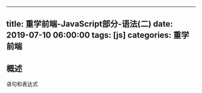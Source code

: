 
---
title: 重学前端-JavaScript部分-语法(二)
date: 2019-07-10 06:00:00
tags: [js]
categories: 重学前端
---

## 概述
语句和表达式